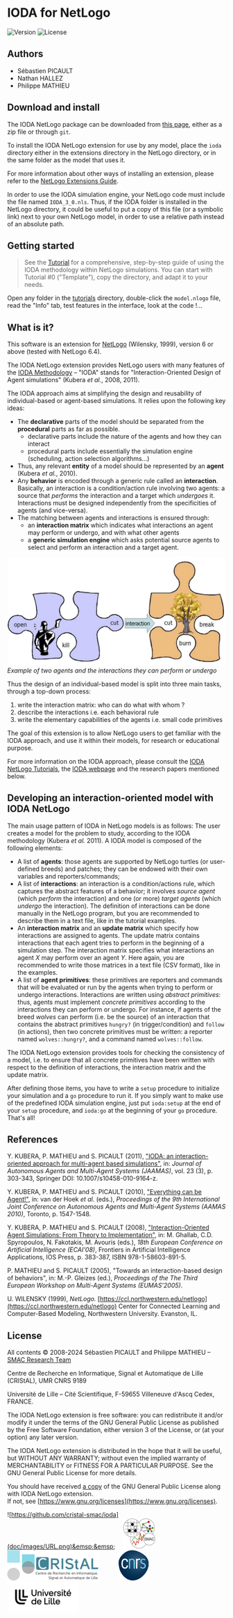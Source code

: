IODA for NetLogo
================

![Version](https://img.shields.io/badge/version-3.0-f16152.svg)
![License](https://img.shields.io/badge/license-GPL3-8cd0c3.svg)

Authors
-------

- Sébastien PICAULT
- Nathan HALLEZ 
- Philippe MATHIEU


Download and install
--------------------

The IODA NetLogo package can be downloaded from [this page](https://github.com/cristal-smac/ioda), either as a zip file or through `git`.

To install the IODA NetLogo extension for use by any model, place the `ioda` directory either in the extensions directory in the NetLogo directory, or in the same folder as the model that uses it. 

For more information about other ways of installing an extension, please refer to the
[NetLogo Extensions Guide](https://ccl.northwestern.edu/netlogo/docs/extensions.html).

In order to use the IODA simulation engine, your NetLogo code must include the file named `IODA_3_0.nls`. Thus, if the IODA folder is installed in the NetLogo directory, it could be useful to put a copy of this file (or a symbolic link) next to your own NetLogo model, in order to use a relative path instead of an absolute path.

Getting started
---------------

> See the [Tutorial](doc/IODA-NetLogo-Tutorial.html) for a comprehensive, step-by-step guide of using the IODA methodology within NetLogo simulations.
> You can start with Tutorial #0 ("Template"), copy the directory, and adapt it to your needs.

Open any folder in the [tutorials](tutorials) directory, double-click the `model.nlogo` file, read the "Info" tab, test features in the interface, look at the code !...

What is it?
----------

This software is an extension for [NetLogo](https://ccl.northwestern.edu/netlogo/) (Wilensky, 1999), version 6 or above (tested with NetLogo 6.4).

The IODA NetLogo extension provides NetLogo users with many features of the <a href="https://cristal.univ-lille.fr/SMAC/projects/ioda/">IODA Methodology</a> &ndash;
"IODA" stands for "Interaction-Oriented Design of Agent simulations"
(Kubera *et al.*, 2008, 2011).

The IODA approach aims at simplifying the design and reusability of individual-based or agent-based simulations.
It relies upon the following key ideas:
- The **declarative** parts of the model should be separated from the **procedural** parts as far as possible.
  - declarative parts include the nature of the agents and how they can interact
  - procedural parts include essentially the simulation engine (scheduling, action selection algorithms&#x2026;)
- Thus, any relevant **entity** of a model should be represented by an **agent** (Kubera *et al.*, 2010).
- Any **behavior** is encoded through a generic rule called an **interaction**. Basically, an interaction is a condition/action rule involving two agents: a source that *performs* the interaction and a target which *undergoes* it. Interactions must be designed independently from the specificities of agents (and vice-versa).
- The matching between agents and interactions is ensured through:
  - an **interaction matrix** which indicates what interactions an agent may perform or undergo, and with what other agents
  - a **generic simulation engine** which asks potential source agents
    to select and perform an interaction and a target agent.


![Interactions between agents](doc/images/modele-int.jpg)
*Example of two agents and the interactions they can perform or undergo*


Thus the design of an individual-based model is split into three main tasks, through a top-down process:
1. write the interaction matrix: who can do what with whom ?
2. describe the interactions i.e. each behavioral rule
3. write the elementary capabilities of the agents i.e. small code primitives

The goal of this extension is to allow NetLogo users to get familiar with the IODA approach, and use it within their models, for research or educational purpose.

For more information on the IODA approach, please consult the [IODA NetLogo Tutorials](doc/IODA-NetLogo-Tutorial.html), the
[IODA webpage](https://cristal.univ-lille.fr/SMAC/projects/ioda) and the research papers mentioned below.


Developing an interaction-oriented model with IODA NetLogo
------------

The main usage pattern of IODA in NetLogo models is as follows: The user creates a model for the problem to study, according to the IODA methodology (Kubera *et al.* 2011). A IODA model is composed of the following elements:
- A list of **agents**: those agents are supported by NetLogo turtles (or user-defined breeds) and patches; they can be endowed with their own variables and reporters/commands;
- A list of **interactions**: an interaction is a condition/actions rule, which captures the abstract features of a behavior; it involves *source agent* (which *perform* the interaction) and one (or more) *target agents* (which *undergo* the interaction). The definition of interactions can be done manually in the NetLogo program, but you are recommended to describe them in a text file, like in the tutorial examples.
- An **interaction matrix** and an **update matrix** which specify how interactions are assigned to agents. The update matrix contains interactions that each agent tries to perform in the beginning of a simulation step. The interaction matrix specifies what interactions an agent *X* may perform over an agent *Y*. Here again, you are recommended to write those matrices in a text file (CSV format), like in the examples.
- A list of **agent primitives**: these primitives are reporters and commands that will be evaluated or run by the agents when trying to perform or undergo interactions. Interactions are written using *abstract primitives*: thus, agents must implement *concrete primitives* according to the interactions they can perform or undergo. For instance, if agents of the breed *wolves* can perform (i.e. be the source) of an interaction that contains the abstract primitives `hungry?` (in trigger/condition) and `follow` (in actions), then two concrete primitives must be written: a reporter named `wolves::hungry?`, and a command named `wolves::follow`.

The IODA NetLogo extension provides tools for checking the consistency of a model, i.e. to ensure that all concrete primitives have been written with respect to the definition of interactions, the interaction matrix and the update matrix.

After defining those items, you have to write a `setup` procedure to initialize your simulation and a `go` procedure to run it. If you simply want to make use of the predefined IODA simulation engine, just put <code>ioda:setup</code> at the end of your `setup` procedure, and `ioda:go` at the beginning of your `go` procedure. That's all!


References
----------

Y. KUBERA, P. MATHIEU and S. PICAULT (2011), ["IODA: an interaction-oriented approach for multi-agent based simulations"](https://doi.org/10.1007/s10458-010-9164-z), 
in: *Journal of Autonomous Agents and Multi-Agent Systems (JAAMAS)*,
vol. 23 (3), p. 303-343, Springer DOI: 10.1007/s10458-010-9164-z.

Y. KUBERA, P. MATHIEU and S. PICAULT (2010), 
["Everything can be Agent!"](https://hal.science/hal-00584364), 
in: van der Hoek *et al.* (eds.),
*Proceedings of the 9th International Joint Conference on Autonomous 
Agents and Multi-Agent Systems (AAMAS 2010)*, Toronto, p. 1547-1548.

Y. KUBERA, P. MATHIEU and S. PICAULT (2008),
["Interaction-Oriented Agent Simulations: From Theory to Implementation"](https://hal.science/hal-00731987/),
in: M. Ghallab, C.D. Spyropoulos, N. Fakotakis, M. Avouris (eds.),
*18th European Conference on Artificial Intelligence (ECAI'08)*,
Frontiers in Artificial Intelligence Applications, IOS Press, 
p. 383-387, ISBN 978-1-58603-891-5.

P. MATHIEU and S. PICAULT (2005),
"Towards an interaction-based design of behaviors", in: M.-P. Gleizes (ed.),
*Proceedings of the The Third European Workshop on Multi-Agent Systems (EUMAS'2005)*.

U. WILENSKY (1999), 
*NetLogo.*  [https://ccl.northwestern.edu/netlogo](https://ccl.northwestern.edu/netlogo)
Center for Connected Learning and Computer-Based Modeling,
Northwestern University.  Evanston, IL.

License
-------

All contents &copy; 2008-2024 Sébastien PICAULT and Philippe MATHIEU &ndash; [SMAC Research Team](https://github.com/cristal-smac/)

Centre de Recherche en Informatique, Signal et Automatique de Lille (CRIStAL), UMR CNRS 9189

Université de Lille &ndash; Cité Scientifique, F-59655 Villeneuve d'Ascq Cedex, FRANCE.

The IODA NetLogo extension is free software: you can redistribute it and/or modify it under the terms of the GNU General Public License as published by the Free Software Foundation, either version 3 of the License, or (at your option) any later version.

The IODA NetLogo extension is distributed in the hope that it will be useful, but WITHOUT ANY WARRANTY; without even the implied warranty of MERCHANTABILITY or FITNESS FOR A PARTICULAR PURPOSE.  See the GNU General Public License for more details.

You should have received [a copy](gpl.txt) of the GNU General Public License along with IODA NetLogo extension.  
If not, see [https://www.gnu.org/licenses](https://www.gnu.org/licenses).


![https://github.com/cristal-smac/ioda](doc/images/URL.png)&emsp;&emsp;&emsp;
![SMAC logo](doc/images/small-smac.png)&emsp;&emsp;&emsp;
![CRIStAL logo](doc/images/small-cristal.png)&emsp;&emsp;&emsp;
![CNRS logo](doc/images/small-cnrs.png)&emsp;&emsp;&emsp;
![University of Lille logo](doc/images/small-UL.png)

